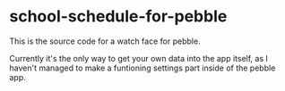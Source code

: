 # school-schedule-for-pebble
This is the source code for a watch face for pebble.

Currently it's the only way to get your own data into the app itself, as I haven't managed to make a funtioning settings part inside of the pebble app.
